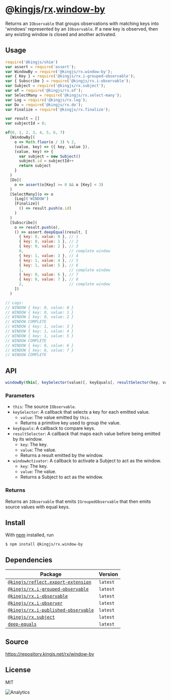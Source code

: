 # @[kingjs][@kingjs]/[rx][ns0].[window-by][ns1]
Returns an `IObservable` that groups observations  with matching keys into 'windows' represented by an `IObservable`.  If a new key is observed, then any existing window is closed and  another activated.
## Usage
```js
require('@kingjs/shim')
var assert = require('assert');
var WindowBy = require('@kingjs/rx.window-by');
var { Key } = require('@kingjs/rx.i-grouped-observable');
var { Subscribe } = require('@kingjs/rx.i-observable');
var Subject = require('@kingjs/rx.subject');
var of = require('@kingjs/rx.of');
var SelectMany = require('@kingjs/rx.select-many');
var Log = require('@kingjs/rx.log');
var Do = require('@kingjs/rx.do');
var Finalize = require('@kingjs/rx.finalize');

var result = []
var subjectId = 0;

of(0, 1, 2, 3, 4, 5, 6, 7)
  [WindowBy](
    o => Math.floor(o / 3) % 2,
    (value, key) => ({ key, value }),
    (value, key) => {
      var subject = new Subject()
      subject.id = subjectId++
      return subject
    }
  )
  [Do](
    o => assert(o[Key] >= 0 && o [Key] < 3)
  )
  [SelectMany](o => o
    [Log]('WINDOW')
    [Finalize](
      () => result.push(o.id)
    )
  )
  [Subscribe](
    o => result.push(o),
    () => assert.deepEqual(result, [ 
      { key: 0, value: 0 }, // 1
      { key: 0, value: 1 }, // 2
      { key: 0, value: 2 }, // 3
      0,                    // complete window
      { key: 1, value: 3 }, // 4
      { key: 1, value: 4 }, // 5
      { key: 1, value: 5 }, // 6
      1,                    // complete window
      { key: 0, value: 6 }, // 7
      { key: 0, value: 7 }, // 8
      2,                    // complete window
    ])
  )

// Logs:
// WINDOW { key: 0, value: 0 }
// WINDOW { key: 0, value: 1 }
// WINDOW { key: 0, value: 2 }
// WINDOW COMPLETE
// WINDOW { key: 1, value: 3 }
// WINDOW { key: 1, value: 4 }
// WINDOW { key: 1, value: 5 }
// WINDOW COMPLETE
// WINDOW { key: 0, value: 6 }
// WINDOW { key: 0, value: 7 }
// WINDOW COMPLETE
```

## API
```ts
windowBy(this[, keySelector(value)[, keyEquals[, resultSelector(key, value)[, windowActivator(key, value)]]]])
```

### Parameters
- `this`: The source `IObservable`.
- `keySelector`: A callback that selects a key for each emitted value.
  - `value`: The value emitted by `this`.
  - Returns a primitive key used to group the value.
- `keyEquals`: A callback to compare keys.
- `resultSelector`: A callback that maps each value before being  emitted by its window.
  - `key`: The key.
  - `value`: The value.
  - Returns a result emitted by the window.
- `windowActivator`: A callback to activate a Subject to act as the window.
  - `key`: The key.
  - `value`: The value.
  - Returns a Subject to act as the window.
### Returns
Returns an `IObservable` that emits `IGroupedObservable` that  then emits source values with equal keys.


## Install
With [npm](https://npmjs.org/) installed, run
```
$ npm install @kingjs/rx.window-by
```
## Dependencies
|Package|Version|
|---|---|
|[`@kingjs/reflect.export-extension`](https://www.npmjs.com/package/@kingjs/reflect.export-extension)|`latest`|
|[`@kingjs/rx.i-grouped-observable`](https://www.npmjs.com/package/@kingjs/rx.i-grouped-observable)|`latest`|
|[`@kingjs/rx.i-observable`](https://www.npmjs.com/package/@kingjs/rx.i-observable)|`latest`|
|[`@kingjs/rx.i-observer`](https://www.npmjs.com/package/@kingjs/rx.i-observer)|`latest`|
|[`@kingjs/rx.i-published-observable`](https://www.npmjs.com/package/@kingjs/rx.i-published-observable)|`latest`|
|[`@kingjs/rx.subject`](https://www.npmjs.com/package/@kingjs/rx.subject)|`latest`|
|[`deep-equals`](https://www.npmjs.com/package/deep-equals)|`latest`|
## Source
https://repository.kingjs.net/rx/window-by
## License
MIT

![Analytics](https://analytics.kingjs.net/rx/window-by)

[@kingjs]: https://www.npmjs.com/package/kingjs
[ns0]: https://www.npmjs.com/package/@kingjs/rx
[ns1]: https://www.npmjs.com/package/@kingjs/rx.window-by
